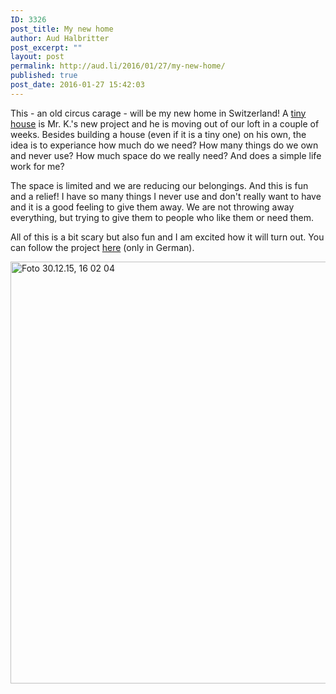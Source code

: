 ```yaml
---
ID: 3326
post_title: My new home
author: Aud Halbritter
post_excerpt: ""
layout: post
permalink: http://aud.li/2016/01/27/my-new-home/
published: true
post_date: 2016-01-27 15:42:03
---
```

This - an old circus carage - will be my new home in Switzerland! A <a href="http://tiny-house.ch/">tiny house</a> is Mr. K.'s new project and he is moving out of our loft in a couple of weeks. Besides building a house (even if it is a tiny one) on his own, the idea is to experiance how much do we need? How many things do we own and never use? How much space do we really need? And does a simple life work for me?

The space is limited and we are reducing our belongings. And this is fun and a relief! I have so many things I never use and don't really want to have and it is a good feeling to give them away. We are not throwing away everything, but trying to give them to people who like them or need them.

All of this is a bit scary but also fun and I am excited how it will turn out. You can follow the project <a href="http://tiny-house.ch/">here</a> (only in German).

<a href="http://aud.li/wp-content/uploads/2016/01/Foto-30.12.15-16-02-04.jpg" rel="attachment wp-att-3327"><img class="alignnone size-large wp-image-3327" src="http://aud.li/wp-content/uploads/2016/01/Foto-30.12.15-16-02-04-1024x768.jpg" alt="Foto 30.12.15, 16 02 04" width="900" height="675" /></a>